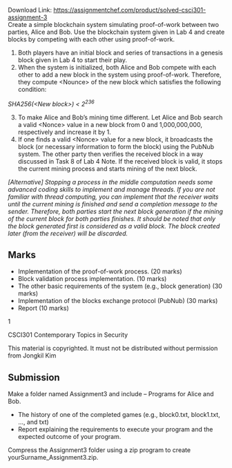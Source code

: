 Download Link: https://assignmentchef.com/product/solved-csci301-assignment-3
<br>
<strong> </strong>Create a simple blockchain system simulating proof-of-work between two parties, Alice and Bob. Use the blockchain system given in Lab 4 and create blocks by competing with each other using proof-of-work.




<ol>

 <li>Both players have an initial block and series of transactions in a genesis block given in Lab 4 to start their play.</li>

 <li>When the system is initialized, both Alice and Bob compete with each other to add a new block in the system using proof-of-work. Therefore, they compute &lt;Nounce&gt; of the new block which satisfies the following condition:</li>

</ol>




<em> SHA256(&lt;New block&gt;) &lt; 2<sup>236</sup> </em>




<ol start="3">

 <li>To make Alice and Bob’s mining time different. Let Alice and Bob search a valid &lt;Nonce&gt; value in a new block from 0 and 1,000,000,000, respectively and increase it by 1.</li>

 <li>If one finds a valid &lt;Nonce&gt; value for a new block, it broadcasts the block (or necessary information to form the block) using the PubNub system. The other party then verifies the received block in a way discussed in Task 8 of Lab 4 Note. If the received block is valid, it stops the current mining process and starts mining of the next block.</li>

</ol>

<em> </em>

<em>[Alternative] Stopping a process in  the middle computation needs some advanced coding skills to implement and manage threads. If you are not familiar with thread computing, you can implement that the receiver waits until the current mining is finished and send a completion message to the sender. Therefore, both parties start the next block generation if the mining of the current block for both parties finishes. It should be noted that only the block generated first is considered as a valid block. The block created later (from the receiver) will be discarded. </em>

<strong> </strong>

<h2>Marks</h2>

<ul>

 <li>Implementation of the proof-of-work process. (20 marks)</li>

 <li>Block validation process implementation. (10 marks)</li>

 <li>The other basic requirements of the system (e.g., block generation) (30 marks)</li>

 <li>Implementation of the blocks exchange protocol (PubNub) (30 marks)</li>

 <li>Report (10 marks)</li>

</ul>




<strong>                </strong>

1







CSCI301 Contemporary Topics in Security

This material is copyrighted. It must not be distributed without permission from Jongkil Kim

<h2>Submission</h2>

Make a folder named Assignment3 and include  –      Programs for Alice and Bob.

<ul>

 <li>The history of one of the completed games (e.g., block0.txt, block1.txt, …, and txt)</li>

 <li>Report explaining the requirements to execute your program and the expected outcome of your program.</li>

</ul>




Compress the Assignment3 folder using a zip program to create yourSurname_Assignment3.zip.



